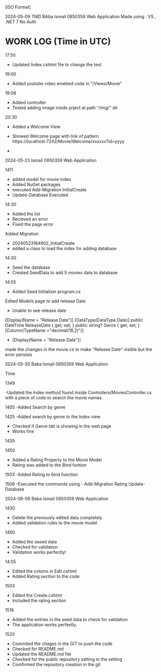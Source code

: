 [ISO Format]

2024-05-09
TMD BAba Ismail
0850359
Web Application
Made using : VS , .NET 7
No Auth

# WORK LOG (Time in UTC) 

17:50 
- Updated Index.cshtml file to change the text

19:00
- Added youtube video emebed code in "/Views/Movie"

19:08
- Added controller
- Tested adding image inside prject at path "/img/" dir 

20:30
- Added a Welcome View
- Showed Welcome page with link of pattern https://localhost:7242/Movie/Welcome/xxxxxx?id=yyyy 



- 
2024-05-23
Ismail
0850359
Web Application

1411
- added model for movie index
- Added NuGet packages
- executed Add-Migration InitialCreate
- Update-Database Executed


14:30 
- Added the list 
- Recieved an error
- Fixed the page error 



Added Migration 

- 20240523184902_InitialCreate
- added a class to load the index for adding database

14:30
- Seed the database
- Created SeedData to add 5 movies data to database 


14:55
- Added Seed Initializer program.cs

Edited Models page to add release Date

- Unable to see release date 


 [Display(Name = "Release Date")]
    [DataType(DataType.Date)]
    public DateTime ReleaseDate { get; set; }
    public string? Genre { get; set; }
    [Column(TypeName ="decimal(18,2)")]

 - [Display(Name = "Release Date")]

 made the changes in the movie.cs to make "Release Date" visible but the error persists


2024-05-30
Baba Ismail
0850359
Web Application

Time 

1349

-Updated the Index method found inside Controllers/MoviesController.cs with a piece of code to search the movie names.


1405
-Added Search by genre

1425
-Added search by genre to the Index view
- Checked if Genre tab is showing in the web page
- Works fine

1435

1450
- Added a Rating Property to the Movie Model
- Rating was added to the Bind funtion 

1503
-Added Rating to bind function

1508
-Executed the commands using -
  Add-Migration Rating
  Update-Database

2024-06-06
Baba Ismail
0850359
Web Application

1430

- Delete the previously edited data completely
- Added validation rules to the movie model

1450
- Added the seeed data 
- Checked for validation 
- Validation works perfectly!

14:55
- Edited the colums in Edit.cshtml
- Added Rating section to the code

1503
- Edited the Create.cshtml 
- Included the rating section 

1516

- Added the entries in the seed data to check for validation
- The application works perfextly. 

1520
- Commited the chages in the GIT to push the code
- Checked for README.md
- Updated the README.md file
- Checked for the public repository setting in the setting 
- Comfirmed the repository creation in the git

 

